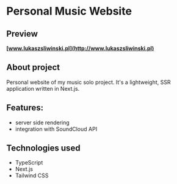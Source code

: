 # Personal Music Website

## Preview

**[www.lukaszsliwinski.pl](http://www.lukaszsliwinski.pl)**

## About project

Personal website of my music solo project. It's a lightweight, SSR application written in Next.js.

## Features:

- server side rendering
- integration with SoundCloud API

## Technologies used

- TypeScript
- Next.js
- Tailwind CSS
